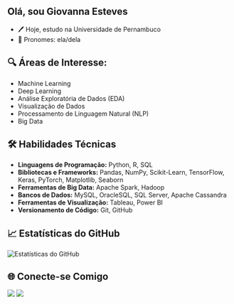 ## Olá, sou Giovanna Esteves

- 🖊️ Hoje, estudo na Universidade de Pernambuco
- 🙂 Pronomes: ela/dela

## 🔍 Áreas de Interesse:
- Machine Learning
- Deep Learning
- Análise Exploratória de Dados (EDA)
- Visualização de Dados
- Processamento de Linguagem Natural (NLP)
- Big Data

## 🛠️ Habilidades Técnicas

- **Linguagens de Programação:** Python, R, SQL
- **Bibliotecas e Frameworks:** Pandas, NumPy, Scikit-Learn, TensorFlow, Keras, PyTorch, Matplotlib, Seaborn
- **Ferramentas de Big Data:** Apache Spark, Hadoop
- **Bancos de Dados:** MySQL, OracleSQL, SQL Server, Apache Cassandra
- **Ferramentas de Visualização:** Tableau, Power BI
- **Versionamento de Código:** Git, GitHub

## 📈 Estatísticas do GitHub

![Estatísticas do GitHub](https://github-readme-stats.vercel.app/api?username=GiooEsteves&show_icons=true&theme=radical)

## 🌐 Conecte-se Comigo
 
<div> 
  <a href = "mailto:gioesteves00@gmail.com"><img src="https://img.shields.io/badge/-Gmail-%23333?style=for-the-badge&logo=gmail&logoColor=white" target="_blank"></a>
  <a href="https://www.linkedin.com/in/giovanna-esteves-41a5b7210/" target="_blank"><img src="https://img.shields.io/badge/-LinkedIn-%230077B5?style=for-the-badge&logo=linkedin&logoColor=white" target="_blank"></a> 
</div>
